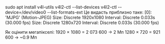 sudo apt install v4l-utils
v4l2-ctl --list-devices
v4l2-ctl --device=/dev/video0 --list-formats-ext
Це видасть приблизно таке:
[0]: 'MJPG' (Motion-JPEG)
    Size: Discrete 1920x1080
        Interval: Discrete 0.033s (30.000 fps)
    Size: Discrete 1280x720
        Interval: Discrete 0.033s (30.000 fps)

Як оцінити мегапікселі:
1920 × 1080 = 2 073 600 → 2 Мп
1280 × 720 = 921 600 → ~0.9 Мп